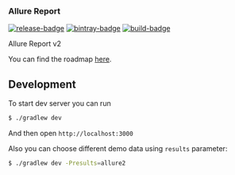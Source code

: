 ### Allure Report

[![release-badge][]][release]
[![bintray-badge][]][bintray]
[![build-badge][]][build]

Allure Report v2

You can find the roadmap [here](https://github.com/allurefw/allure-report/wiki/Roadmap).

[release]: https://github.com/allure-framework/allure2/releases/latest "Latest release"
[release-badge]: https://img.shields.io/github/release/allure-framework/allure2.svg?style=flat

[bintray]: https://bintray.com/qameta/generic/allure2 "Bintray"
[bintray-badge]: https://img.shields.io/bintray/v/qameta/generic/allure2.svg?style=flat

[build]: https://ci.qameta.in/job/allure2_deploy/lastBuild "Jenkins build"
[build-badge]: https://ci.qameta.in/buildStatus/icon?job=allure2_deploy

## Development

To start dev server you can run

```bash
$ ./gradlew dev
```

And then open `http://localhost:3000`

Also you can choose different demo data using `results` parameter:

```bash
$ ./gradlew dev -Presults=allure2
```

